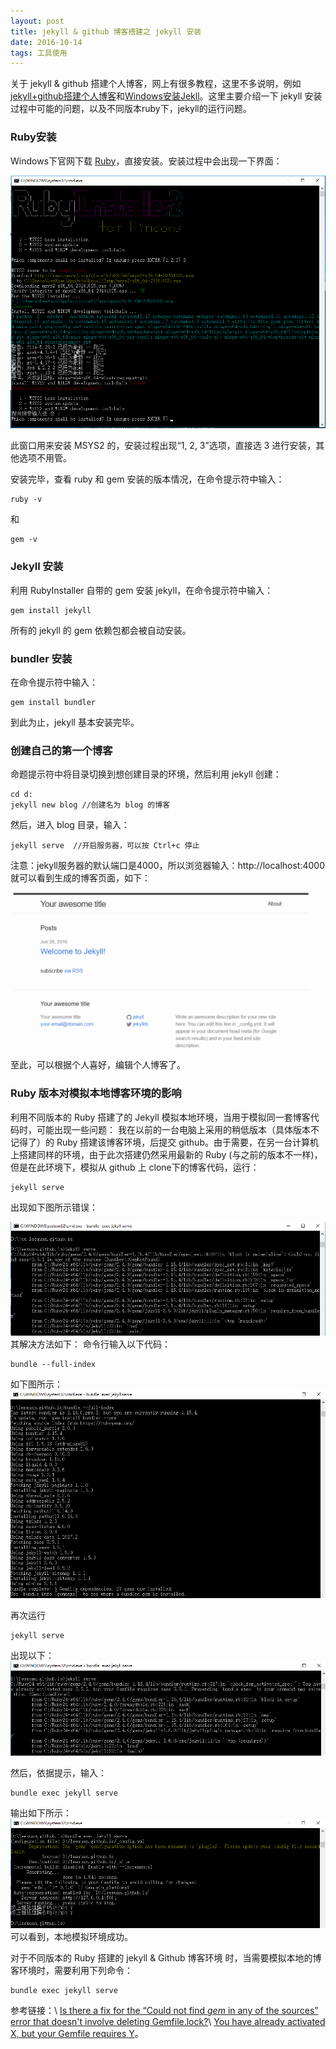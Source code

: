 ```yaml
---
layout: post
title: jekyll & github 博客搭建之 jekyll 安装
date: 2016-10-14 
tags: 工具使用   
---
```


关于 jekyll & github 搭建个人博客，网上有很多教程，这里不多说明，例如[jekyll+github搭建个人博客](http://www.cnblogs.com/yehui-mmd/p/6286271.html)和[Windows安装Jekll](http://www.bijishequ.com/detail/429702)。这里主要介绍一下 jekyll 安装过程中可能的问题，以及不同版本ruby下，jekyll的运行问题。

### Ruby安装
Windows下官网下载 [Ruby](https://rubyinstaller.org/downloads/)，直接安装。安装过程中会出现一下界面：

![](/images/posts/JekyllGithub_20161020/Ruby-installation.png)

此窗口用来安装 MSYS2 的，安装过程出现“1, 2, 3”选项，直接选 3 进行安装，其他选项不用管。

安装完毕，查看 ruby 和 gem 安装的版本情况，在命令提示符中输入：
```
ruby -v
```
和
```
gem -v
```

### Jekyll 安装
利用 RubyInstaller 自带的 gem 安装 jekyll，在命令提示符中输入：
```
gem install jekyll
```
所有的 jekyll 的 gem 依赖包都会被自动安装。

### bundler 安装
在命令提示符中输入：
```
gem install bundler
```
到此为止，jekyll 基本安装完毕。

### 创建自己的第一个博客
命题提示符中将目录切换到想创建目录的环境，然后利用 jekyll 创建：
```
cd d:
jekyll new blog //创建名为 blog 的博客
```
然后，进入 blog 目录，输入：
```
jekyll serve  //开启服务器，可以按 Ctrl+c 停止
```
注意：jekyll服务器的默认端口是4000，所以浏览器输入：http://localhost:4000 就可以看到生成的博客页面，如下：

![](/images/posts/JekyllGithub_20161020/BlogTemplate.png)

至此，可以根据个人喜好，编辑个人博客了。

### Ruby 版本对模拟本地博客环境的影响
利用不同版本的 Ruby 搭建了的 Jekyll 模拟本地环境，当用于模拟同一套博客代码时，可能出现一些问题：
我在以前的一台电脑上采用的稍低版本（具体版本不记得了）的 Ruby 搭建该博客环境，后提交 github。由于需要，在另一台计算机上搭建同样的环境，由于此次搭建仍然采用最新的 Ruby (与之前的版本不一样)，但是在此环境下，模拟从 github 上 clone下的博客代码，运行：
```
jekyll serve
```
出现如下图所示错误：

![](/images/posts/JekyllGithub_20161020/ProblemDuetoVersion.png)
其解决方法如下：
命令行输入以下代码：
```
bundle --full-index
```
如下图所示：
![](/images/posts/JekyllGithub_20161020/Step1.png)

再次运行
```
jekyll serve
```
出现以下：
![](/images/posts/JekyllGithub_20161020/Step2.png)

然后，依据提示，输入：
```
bundle exec jekyll serve
```
输出如下所示：
![](/images/posts/JekyllGithub_20161020/Step3.png)
可以看到，本地模拟环境成功。

对于不同版本的 Ruby 搭建的 jekyll & Github 博客环境 时，当需要模拟本地的博客环境时，需要利用下列命令：
```
bundle exec jekyll serve
```

参考链接：\\
[Is there a fix for the “Could not find *gem* in any of the sources” error that doesn't involve deleting Gemfile.lock?](https://stackoverflow.com/questions/11885398/is-there-a-fix-for-the-could-not-find-gem-in-any-of-the-sources-error-that-d)\\
[You have already activated X, but your Gemfile requires Y](https://stackoverflow.com/questions/6317980/you-have-already-activated-x-but-your-gemfile-requires-y)。

